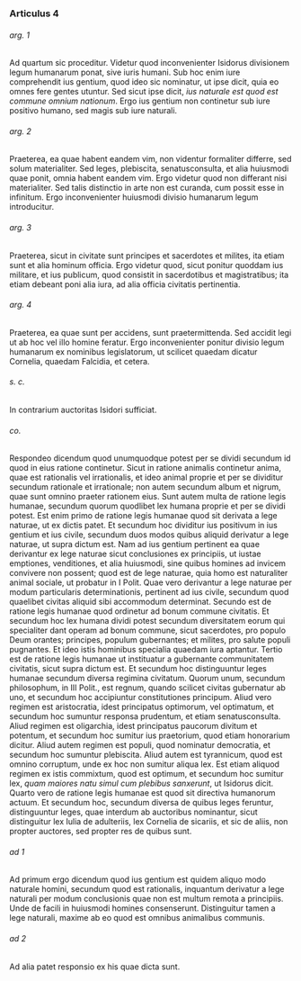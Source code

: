 ### Articulus 4

###### arg. 1
Ad quartum sic proceditur. Videtur quod inconvenienter Isidorus divisionem legum humanarum ponat, sive iuris humani. Sub hoc enim iure comprehendit ius gentium, quod ideo sic nominatur, ut ipse dicit, quia eo omnes fere gentes utuntur. Sed sicut ipse dicit, *ius naturale est quod est commune omnium nationum*. Ergo ius gentium non continetur sub iure positivo humano, sed magis sub iure naturali.

###### arg. 2
Praeterea, ea quae habent eandem vim, non videntur formaliter differre, sed solum materialiter. Sed leges, plebiscita, senatusconsulta, et alia huiusmodi quae ponit, omnia habent eandem vim. Ergo videtur quod non differant nisi materialiter. Sed talis distinctio in arte non est curanda, cum possit esse in infinitum. Ergo inconvenienter huiusmodi divisio humanarum legum introducitur.

###### arg. 3
Praeterea, sicut in civitate sunt principes et sacerdotes et milites, ita etiam sunt et alia hominum officia. Ergo videtur quod, sicut ponitur quoddam ius militare, et ius publicum, quod consistit in sacerdotibus et magistratibus; ita etiam debeant poni alia iura, ad alia officia civitatis pertinentia.

###### arg. 4
Praeterea, ea quae sunt per accidens, sunt praetermittenda. Sed accidit legi ut ab hoc vel illo homine feratur. Ergo inconvenienter ponitur divisio legum humanarum ex nominibus legislatorum, ut scilicet quaedam dicatur Cornelia, quaedam Falcidia, et cetera.

###### s. c.
In contrarium auctoritas Isidori sufficiat.

###### co.
Respondeo dicendum quod unumquodque potest per se dividi secundum id quod in eius ratione continetur. Sicut in ratione animalis continetur anima, quae est rationalis vel irrationalis, et ideo animal proprie et per se dividitur secundum rationale et irrationale; non autem secundum album et nigrum, quae sunt omnino praeter rationem eius. Sunt autem multa de ratione legis humanae, secundum quorum quodlibet lex humana proprie et per se dividi potest. Est enim primo de ratione legis humanae quod sit derivata a lege naturae, ut ex dictis patet. Et secundum hoc dividitur ius positivum in ius gentium et ius civile, secundum duos modos quibus aliquid derivatur a lege naturae, ut supra dictum est. Nam ad ius gentium pertinent ea quae derivantur ex lege naturae sicut conclusiones ex principiis, ut iustae emptiones, venditiones, et alia huiusmodi, sine quibus homines ad invicem convivere non possent; quod est de lege naturae, quia homo est naturaliter animal sociale, ut probatur in I Polit. Quae vero derivantur a lege naturae per modum particularis determinationis, pertinent ad ius civile, secundum quod quaelibet civitas aliquid sibi accommodum determinat. Secundo est de ratione legis humanae quod ordinetur ad bonum commune civitatis. Et secundum hoc lex humana dividi potest secundum diversitatem eorum qui specialiter dant operam ad bonum commune, sicut sacerdotes, pro populo Deum orantes; principes, populum gubernantes; et milites, pro salute populi pugnantes. Et ideo istis hominibus specialia quaedam iura aptantur. Tertio est de ratione legis humanae ut instituatur a gubernante communitatem civitatis, sicut supra dictum est. Et secundum hoc distinguuntur leges humanae secundum diversa regimina civitatum. Quorum unum, secundum philosophum, in III Polit., est regnum, quando scilicet civitas gubernatur ab uno, et secundum hoc accipiuntur constitutiones principum. Aliud vero regimen est aristocratia, idest principatus optimorum, vel optimatum, et secundum hoc sumuntur responsa prudentum, et etiam senatusconsulta. Aliud regimen est oligarchia, idest principatus paucorum divitum et potentum, et secundum hoc sumitur ius praetorium, quod etiam honorarium dicitur. Aliud autem regimen est populi, quod nominatur democratia, et secundum hoc sumuntur plebiscita. Aliud autem est tyrannicum, quod est omnino corruptum, unde ex hoc non sumitur aliqua lex. Est etiam aliquod regimen ex istis commixtum, quod est optimum, et secundum hoc sumitur lex, *quam maiores natu simul cum plebibus sanxerunt*, ut Isidorus dicit. Quarto vero de ratione legis humanae est quod sit directiva humanorum actuum. Et secundum hoc, secundum diversa de quibus leges feruntur, distinguuntur leges, quae interdum ab auctoribus nominantur, sicut distinguitur lex Iulia de adulteriis, lex Cornelia de sicariis, et sic de aliis, non propter auctores, sed propter res de quibus sunt.

###### ad 1
Ad primum ergo dicendum quod ius gentium est quidem aliquo modo naturale homini, secundum quod est rationalis, inquantum derivatur a lege naturali per modum conclusionis quae non est multum remota a principiis. Unde de facili in huiusmodi homines consenserunt. Distinguitur tamen a lege naturali, maxime ab eo quod est omnibus animalibus communis.

###### ad 2
Ad alia patet responsio ex his quae dicta sunt.

